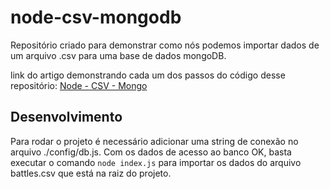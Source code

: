 ﻿# node-csv-mongodb

Repositório criado para demonstrar como nós podemos importar dados de um arquivo .csv para uma base de dados mongoDB.

link do artigo demonstrando cada um dos passos do código desse repositório: [Node - CSV - Mongo](https://programadriano.medium.com/node-js-importando-dados-de-um-arquivo-csv-para-o-mongodb-1156b0a05541)

## Desenvolvimento

Para rodar o projeto é necessário adicionar uma string de conexão no arquivo ./config/db.js. Com os dados de acesso ao banco OK, basta executar o comando `node index.js` para importar os dados do arquivo battles.csv que está na raiz do projeto.
